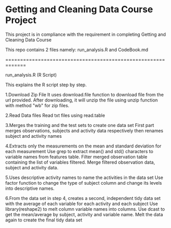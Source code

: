 # Getting and Cleaning Data Course Project

This project is in compliance with the requirement in completing Getting and Cleaning Data Course

This repo contains 2 files namely: run_analysis.R and CodeBook.md

=============================================================

run_analysis.R (R Script)

This explains the R script step by step.

1.Download Zip File
  It uses download.file function to download file from the url provided. After downloading, it will
  unzip the file using unzip function with method "wb" for zip files.

2.Read Data files
  Read txt files using read.table

3.Merges the training and the test sets to create one data set
  First part merges observations, subjects and activity data respectively then renames subject 
  and activity names

4.Extracts only the measurements on the mean and standard deviation for each measurement
  Use grep to extract mean() and std() characters to variable names from features table.
  Filter merged observation table containing the list of variables filtered.
  Merge filtered observation data, subject and activity data.
  
5.Uses descriptive activity names to name the activities in the data set
  Use factor function to change the type of subject column and change its levels into descriptive
  names.
  
6.From the data set in step 4, creates a second, independent tidy data set with the average of each 
 variable for each activity and each subject
  Use library(reshape2) to melt column variable names into columns.
  Use dcast to get the mean/average by subject, activity and variable name.
  Melt the data again to create the final tidy data set

